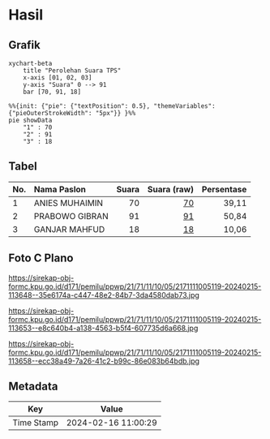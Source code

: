# Hasil

## Grafik

```mermaid
xychart-beta
    title "Perolehan Suara TPS"
    x-axis [01, 02, 03]
    y-axis "Suara" 0 --> 91
    bar [70, 91, 18]
```

```mermaid
%%{init: {"pie": {"textPosition": 0.5}, "themeVariables": {"pieOuterStrokeWidth": "5px"}} }%%
pie showData
    "1" : 70
    "2" : 91
    "3" : 18
```

## Tabel

| No. | Nama Paslon    | Suara | Suara (raw) | Persentase |
|:--- |:-------------- | -----:| -----------:| ----------:|
| 1   | ANIES MUHAIMIN | 70    | [70][p-1]   | 39,11      |
| 2   | PRABOWO GIBRAN | 91    | [91][p-2]   | 50,84      |
| 3   | GANJAR MAHFUD  | 18    | [18][p-3]   | 10,06      |


[p-1]: https://github.com/gigit-pemilu/pemilu-2024-21-kepulauan-riau/blob/main/pilpres/hitung-suara/sub/21-kepulauan-riau/sub/71-kota-batam/sub/11-sagulung/sub/1005-sungai-langkai/sub/119-tps/sub/paslon-1.txt
[p-2]: https://github.com/gigit-pemilu/pemilu-2024-21-kepulauan-riau/blob/main/pilpres/hitung-suara/sub/21-kepulauan-riau/sub/71-kota-batam/sub/11-sagulung/sub/1005-sungai-langkai/sub/119-tps/sub/paslon-2.txt
[p-3]: https://github.com/gigit-pemilu/pemilu-2024-21-kepulauan-riau/blob/main/pilpres/hitung-suara/sub/21-kepulauan-riau/sub/71-kota-batam/sub/11-sagulung/sub/1005-sungai-langkai/sub/119-tps/sub/paslon-3.txt

## Foto C Plano

https://sirekap-obj-formc.kpu.go.id/d171/pemilu/ppwp/21/71/11/10/05/2171111005119-20240215-113648--35e6174a-c447-48e2-84b7-3da4580dab73.jpg

https://sirekap-obj-formc.kpu.go.id/d171/pemilu/ppwp/21/71/11/10/05/2171111005119-20240215-113653--e8c640b4-a138-4563-b5f4-607735d6a668.jpg

https://sirekap-obj-formc.kpu.go.id/d171/pemilu/ppwp/21/71/11/10/05/2171111005119-20240215-113658--ecc38a49-7a26-41c2-b99c-86e083b64bdb.jpg


## Metadata

| Key        | Value               |
| ---------- | ------------------- |
| Time Stamp | 2024-02-16 11:00:29 |



